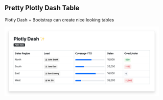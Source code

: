 ## Pretty Plotly Dash Table
Plotly Dash + Bootstrap can create nice looking tables

![](examples/pretty_dash_table.png)

